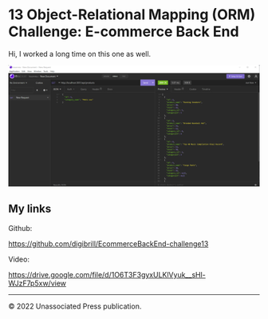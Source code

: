 # 13 Object-Relational Mapping (ORM) Challenge: E-commerce Back End

Hi, I worked a long time on this one as well.

![Ecommerce Back End demo](./Assets/ecommercebkend.png)

## My links

Github:

https://github.com/digibrill/EcommerceBackEnd-challenge13

Video:

https://drive.google.com/file/d/1O6T3F3gyxULKlVyuk__sHl-WJzF7p5xw/view

---
© 2022 Unassociated Press publication.
